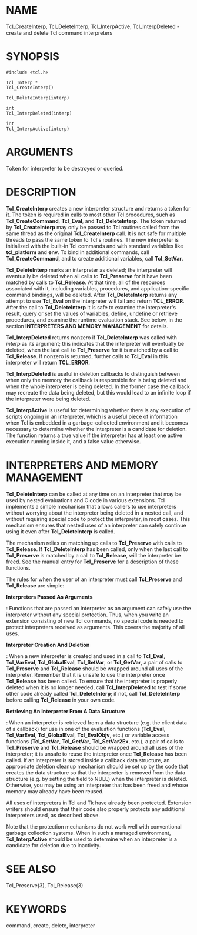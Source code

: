 # NAME

Tcl_CreateInterp, Tcl_DeleteInterp, Tcl_InterpActive,
Tcl_InterpDeleted - create and delete Tcl command interpreters

# SYNOPSIS

    #include <tcl.h>

    Tcl_Interp *
    Tcl_CreateInterp()

    Tcl_DeleteInterp(interp)

    int
    Tcl_InterpDeleted(interp)

    int
    Tcl_InterpActive(interp)

# ARGUMENTS

Token for interpreter to be destroyed or queried.

# DESCRIPTION

**Tcl_CreateInterp** creates a new interpreter structure and returns a
token for it. The token is required in calls to most other Tcl
procedures, such as **Tcl_CreateCommand**, **Tcl_Eval**, and
**Tcl_DeleteInterp**. The token returned by **Tcl_CreateInterp** may
only be passed to Tcl routines called from the same thread as the
original **Tcl_CreateInterp** call. It is not safe for multiple threads
to pass the same token to Tcl\'s routines. The new interpreter is
initialized with the built-in Tcl commands and with standard variables
like **tcl_platform** and **env**. To bind in additional commands, call
**Tcl_CreateCommand**, and to create additional variables, call
**Tcl_SetVar**.

**Tcl_DeleteInterp** marks an interpreter as deleted; the interpreter
will eventually be deleted when all calls to **Tcl_Preserve** for it
have been matched by calls to **Tcl_Release**. At that time, all of the
resources associated with it, including variables, procedures, and
application-specific command bindings, will be deleted. After
**Tcl_DeleteInterp** returns any attempt to use **Tcl_Eval** on the
interpreter will fail and return **TCL_ERROR**. After the call to
**Tcl_DeleteInterp** it is safe to examine the interpreter\'s result,
query or set the values of variables, define, undefine or retrieve
procedures, and examine the runtime evaluation stack. See below, in the
section **INTERPRETERS AND MEMORY MANAGEMENT** for details.

**Tcl_InterpDeleted** returns nonzero if **Tcl_DeleteInterp** was called
with *interp* as its argument; this indicates that the interpreter will
eventually be deleted, when the last call to **Tcl_Preserve** for it is
matched by a call to **Tcl_Release**. If nonzero is returned, further
calls to **Tcl_Eval** in this interpreter will return **TCL_ERROR**.

**Tcl_InterpDeleted** is useful in deletion callbacks to distinguish
between when only the memory the callback is responsible for is being
deleted and when the whole interpreter is being deleted. In the former
case the callback may recreate the data being deleted, but this would
lead to an infinite loop if the interpreter were being deleted.

**Tcl_InterpActive** is useful for determining whether there is any
execution of scripts ongoing in an interpreter, which is a useful piece
of information when Tcl is embedded in a garbage-collected environment
and it becomes necessary to determine whether the interpreter is a
candidate for deletion. The function returns a true value if the
interpreter has at least one active execution running inside it, and a
false value otherwise.

# INTERPRETERS AND MEMORY MANAGEMENT

**Tcl_DeleteInterp** can be called at any time on an interpreter that
may be used by nested evaluations and C code in various extensions. Tcl
implements a simple mechanism that allows callers to use interpreters
without worrying about the interpreter being deleted in a nested call,
and without requiring special code to protect the interpreter, in most
cases. This mechanism ensures that nested uses of an interpreter can
safely continue using it even after **Tcl_DeleteInterp** is called.

The mechanism relies on matching up calls to **Tcl_Preserve** with calls
to **Tcl_Release**. If **Tcl_DeleteInterp** has been called, only when
the last call to **Tcl_Preserve** is matched by a call to
**Tcl_Release**, will the interpreter be freed. See the manual entry for
**Tcl_Preserve** for a description of these functions.

The rules for when the user of an interpreter must call **Tcl_Preserve**
and **Tcl_Release** are simple:

**Interpreters Passed As Arguments**

:   Functions that are passed an interpreter as an argument can safely
    use the interpreter without any special protection. Thus, when you
    write an extension consisting of new Tcl commands, no special code
    is needed to protect interpreters received as arguments. This covers
    the majority of all uses.

**Interpreter Creation And Deletion**

:   When a new interpreter is created and used in a call to
    **Tcl_Eval**, **Tcl_VarEval**, **Tcl_GlobalEval**, **Tcl_SetVar**,
    or **Tcl_GetVar**, a pair of calls to **Tcl_Preserve** and
    **Tcl_Release** should be wrapped around all uses of the
    interpreter. Remember that it is unsafe to use the interpreter once
    **Tcl_Release** has been called. To ensure that the interpreter is
    properly deleted when it is no longer needed, call
    **Tcl_InterpDeleted** to test if some other code already called
    **Tcl_DeleteInterp**; if not, call **Tcl_DeleteInterp** before
    calling **Tcl_Release** in your own code.

**Retrieving An Interpreter From A Data Structure**

:   When an interpreter is retrieved from a data structure (e.g. the
    client data of a callback) for use in one of the evaluation
    functions (**Tcl_Eval**, **Tcl_VarEval**, **Tcl_GlobalEval**,
    **Tcl_EvalObjv**, etc.) or variable access functions
    (**Tcl_SetVar**, **Tcl_GetVar**, **Tcl_SetVar2Ex**, etc.), a pair of
    calls to **Tcl_Preserve** and **Tcl_Release** should be wrapped
    around all uses of the interpreter; it is unsafe to reuse the
    interpreter once **Tcl_Release** has been called. If an interpreter
    is stored inside a callback data structure, an appropriate deletion
    cleanup mechanism should be set up by the code that creates the data
    structure so that the interpreter is removed from the data structure
    (e.g. by setting the field to NULL) when the interpreter is deleted.
    Otherwise, you may be using an interpreter that has been freed and
    whose memory may already have been reused.

All uses of interpreters in Tcl and Tk have already been protected.
Extension writers should ensure that their code also properly protects
any additional interpreters used, as described above.

Note that the protection mechanisms do not work well with conventional
garbage collection systems. When in such a managed environment,
**Tcl_InterpActive** should be used to determine when an interpreter is
a candidate for deletion due to inactivity.

# SEE ALSO

Tcl_Preserve(3), Tcl_Release(3)

# KEYWORDS

command, create, delete, interpreter
